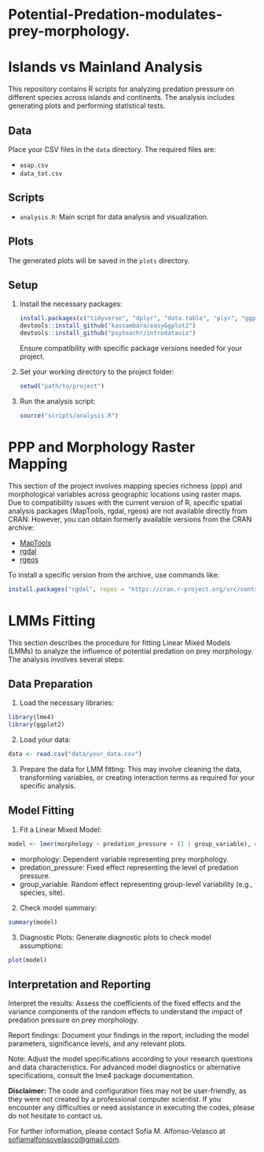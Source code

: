 # Potential-Predation-modulates-prey-morphology.

# Islands vs Mainland Analysis

This repository contains R scripts for analyzing predation pressure on different species across islands and continents. The analysis includes generating plots and performing statistical tests.

## Data

Place your CSV files in the `data` directory. The required files are:
- `asap.csv`
- `data_tot.csv`

## Scripts

- `analysis.R`: Main script for data analysis and visualization.

## Plots

The generated plots will be saved in the `plots` directory.

## Setup

1. Install the necessary packages:
    ```R
    install.packages(c("tidyverse", "dplyr", "data.table", "plyr", "ggplot2", "nortest", "hrbrthemes", "viridis", "ggbeeswarm", "devtools", "Rmisc", "remotes", "see", "showtext"))
    devtools::install_github("kassambara/easyGgplot2")
    devtools::install_github("psyteachr/introdataviz")
    ```
   
   Ensure compatibility with specific package versions needed for your project.

2. Set your working directory to the project folder:
    ```R
    setwd("path/to/project")
    ```

3. Run the analysis script:
    ```R
    source("scripts/analysis.R")
    ```

# PPP and Morphology Raster Mapping

This section of the project involves mapping species richness (ppp) and morphological variables across geographic locations using raster maps. Due to compatibility issues with the current version of R, specific spatial analysis packages (MapTools, rgdal, rgeos) are not available directly from CRAN. However, you can obtain formerly available versions from the CRAN archive:

- [MapTools](https://cran.r-project.org/src/contrib/Archive/maptools/)
- [rgdal](https://cran.r-project.org/src/contrib/Archive/rgdal/)
- [rgeos](https://cran.r-project.org/src/contrib/Archive/rgeos/)

To install a specific version from the archive, use commands like:
```R
install.packages("rgdal", repos = "https://cran.r-project.org/src/contrib/Archive/rgdal/", type = "source")
 ```

# LMMs Fitting

This section describes the procedure for fitting Linear Mixed Models (LMMs) to analyze the influence of potential predation on prey morphology. The analysis involves several steps:

## Data Preparation
1. Load the necessary libraries:
 ```R
library(lme4)
library(ggplot2)
 ```
2. Load your data:
 ```R
data <- read.csv("data/your_data.csv")
 ```

3. Prepare the data for LMM fitting: This may involve cleaning the data, transforming variables, or creating interaction terms as required for your specific analysis.

## Model Fitting

1. Fit a Linear Mixed Model:
 ```R
model <- lmer(morphology ~ predation_pressure + (1 | group_variable), data = data)
 ```
- morphology: Dependent variable representing prey morphology.
- predation_pressure: Fixed effect representing the level of predation pressure.
- group_variable: Random effect representing group-level variability (e.g., species, site).

2. Check model summary:
 ```R
summary(model)
 ```
3. Diagnostic Plots: Generate diagnostic plots to check model assumptions:
 ```R
plot(model)
 ```
## Interpretation and Reporting
Interpret the results: Assess the coefficients of the fixed effects and the variance components of the random effects to understand the impact of predation pressure on prey morphology.

Report findings: Document your findings in the report, including the model parameters, significance levels, and any relevant plots.

Note: Adjust the model specifications according to your research questions and data characteristics. For advanced model diagnostics or alternative specifications, consult the lme4 package documentation.

**Disclaimer:** The code and configuration files may not be user-friendly, as they were not created by a professional computer scientist. If you encounter any difficulties or need assistance in executing the codes, please do not hesitate to contact us.

For further information, please contact Sofía M. Alfonso-Velasco at sofiamalfonsovelasco@gmail.com.
